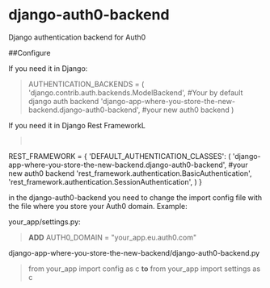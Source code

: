 # django-auth0-backend
Django authentication backend for Auth0

##Configure

If you need it in Django:

>AUTHENTICATION_BACKENDS = (
>    'django.contrib.auth.backends.ModelBackend', #Your by default django auth backend
>    'django-app-where-you-store-the-new-backend.django-auth0-backend', #your new auth0 backend
>)

If you need it in Django Rest FrameworkL

><pre>
REST_FRAMEWORK = {
    'DEFAULT_AUTHENTICATION_CLASSES': (
        'django-app-where-you-store-the-new-backend.django-auth0-backend', #your new auth0 backend
        'rest_framework.authentication.BasicAuthentication',
        'rest_framework.authentication.SessionAuthentication',
    )
}
</pre>

in the django-auth0-backend you need to change the import config file with the file where you store your Auth0 domain.
Example:

your_app/settings.py:
> **ADD**
> AUTH0_DOMAIN = "your_app.eu.auth0.com"

django-app-where-you-store-the-new-backend/django-auth0-backend.py
> from your_app import config as c **to** from your_app import settings as c 
